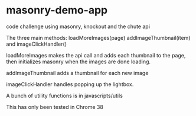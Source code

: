 masonry-demo-app
================

code challenge using masonry, knockout and the chute api

The three main methods: loadMoreImages(page) addImageThumbnail(item) and imageClickHandler()

loadMoreImages makes the api call and adds each thumbnail to the page, then initializes masonry when the images are done loading.

addImageThumbnail adds a thumbnail for each new image

imageClickHandler handles popping up the lightbox.

A bunch of utility functions is in javascripts/utils

This has only been tested in Chrome 38
